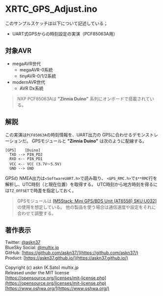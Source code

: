 # XRTC_GPS_Adjust.ino

このサンプルスケッチは以下について記述している；

- UART式GPSからの時刻設定の実演（PCF85063A用）

## 対象AVR

- megaAVR世代
  - megaAVR-0系統
  - tinyAVR-0/1/2系統
- modernAVR世代
  - AVR Dx系統

> NXP PCF85063Aは __"Zinnia Duino"__ 系列にオンボードで搭載されている。

## 解説

この実演は`PCF85063A`の時刻情報を、UART出力の GPSに合わせるデモンストレーションだ。
GPSモジュールと __"Zinnia Duino"__ は次のように配線する。

```plain
[GPS]    [Duino]
  TXD --> PIN_PD2
  RXD <-- PIN_PD1
  VCC <-- VCC (3.7V〜5.5V)
  GND --> GND
```

GPSの NMEA出力は`<SoftwareUART.h>`で読み取り、
`<GPS_RMC.h>`で`$**RMC`行を解析し、UTC時刻（と現在位置）を取得する。
UTC時刻から地方時刻を得るには`TZ_OFFSET`で時差を指定しておく。

> GPSモジュールは
[[M5Stack: Mini GPS/BDS Unit (AT6558) SKU:U032]](https://shop.m5stack.com/collections/m5-sensor/products/mini-gps-bds-unit)
の使用を想定している。
他の製品を使う場合は通信速度や設定をそれに合わせて調整する。

## 著作表示

Twitter: [@askn37](https://twitter.com/askn37) \
BlueSky Social: [@multix.jp](https://bsky.app/profile/multix.jp) \
GitHub: [https://github.com/askn37/](https://github.com/askn37/) \
Product: [https://askn37.github.io/](https://askn37.github.io/)

Copyright (c) askn (K.Sato) multix.jp \
Released under the MIT license \
[https://opensource.org/licenses/mit-license.php](https://opensource.org/licenses/mit-license.php) \
[https://www.oshwa.org/](https://www.oshwa.org/)
